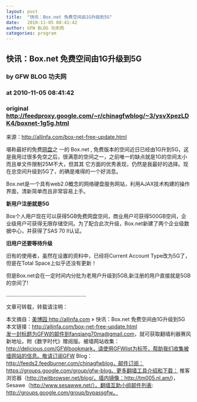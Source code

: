 ```yaml
---
layout: post
title:  "快讯：Box.net 免费空间由1G升级到5G"
date:   2010-11-05 08:41:42
author: GFW BLOG 功夫网
categories: program
---
```


## 快讯：Box.net 免费空间由1G升级到5G
### by GFW BLOG 功夫网
### at 2010-11-05 08:41:42
### original <http://feedproxy.google.com/~r/chinagfwblog/~3/ysvXpezLDK4/boxnet-1g5g.html>

来源：<a href="http://allinfa.com/box-net-free-update.html">http://allinfa.com/box-net-free-update.html</a><br><div> 		<p>堪称最好的免费<span><a href="http://allinfa.com/free-network-hard-drive-download.html" title="网盘" rel="nofollow">网盘</a></span>之 一的 Box.net , 免费版本的空间近日已经由1G升到5G，这是我用过很多免空之后，很满意的空间之一，之前唯一的缺点就是1G的空间太小而且单文件限制25M不大，但其其 它方面的优秀表现，仍然是我最好的选择。现在总空间升级到5G了，的确是难得的一个好消息。</p> <p>Box.net是一个具有web2.0概念的网络硬盘服务网站，利用AJAX技术构建的操作界面，清新简单而且非常容易上手。</p> <p><strong>新用户注册就是5G</strong></p> <p>Box个人用户现在可以获得5GB免费网盘空间，商业用户可获得500GB空间，企业级用户可获得无限存储空间。为了配合此次升级，Box.net新建了两个企业级数据中心，并获得了SAS 70 II认证。</p> <p><strong>旧用户还要等待升级</strong></p> <p>旧有的使用者，虽然在设置的资料中，已经将Current Account Type改为5G了，但是在Total Space上似乎还没有更新！</p> <p>但是Box.net会在一定时间内分批为老用户升级到5GB,新注册的用户直接就是5GB的空间了!</p> 		</div>  ……………………………………………… <p>文章可转载，转载请注明：</p> 本文摘自：<a href="http://allinfa.com/">美博园 http://allinfa.com</a>  »  快讯：Box.net 免费空间由1G升级到5G<br> 本文链接：<a href="http://allinfa.com/box-net-free-update.html" rel="bookmark">http://allinfa.com/box-net-free-update.html</a><br> <div>发一封标题为GFW的邮件到fanqiang70ma@gmail.com，就可获取翻墙利器赛风新地址。附《数字时代》赠阅版。被墙网站收集：http://delicious.com/GFWbookmark，请使用GFWlist为标签，帮助我们收集被墙网站的信息。敬请订阅GFW Blog：http://feeds2.feedburner.com/chinagfwblog，邮件订阅：https://groups.google.com/group/gfw-blog。更多翻墙工具介绍和下载：
推客浏览器（http://twitbrowser.net/blog/，墙内镜像：http://tm005.nl.am/)，Sesawe（http://www.sesawwe.net/）。翻墙互助小组邮件列表: http://groups.google.com/group/bypassgfw。<img width="1" height="1" src="https://blogger.googleusercontent.com/tracker/5500297126185736776-4554019557064476332?l=www.chinagfw.org" alt=""></div><img src="http://feeds.feedburner.com/~r/chinagfwblog/~4/ysvXpezLDK4" height="1" width="1">